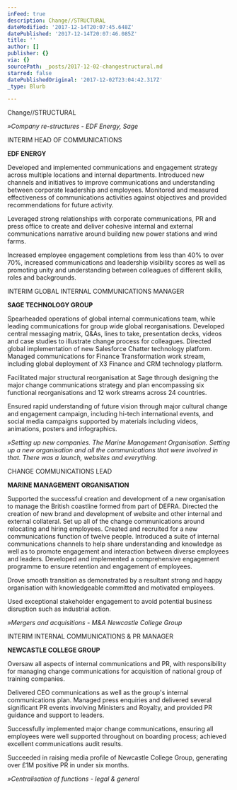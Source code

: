 ```yaml
---
inFeed: true
description: Change//STRUCTURAL
dateModified: '2017-12-14T20:07:45.648Z'
datePublished: '2017-12-14T20:07:46.085Z'
title: ''
author: []
publisher: {}
via: {}
sourcePath: _posts/2017-12-02-changestructural.md
starred: false
datePublishedOriginal: '2017-12-02T23:04:42.317Z'
_type: Blurb

---
```

Change//STRUCTURAL

_»Company re-structures - EDF Energy, Sage_

INTERIM HEAD OF COMMUNICATIONS

**EDF ENERGY**

Developed and implemented communications and engagement strategy across multiple locations and internal departments. Introduced new channels and initiatives to improve communications and understanding between corporate leadership and employees. Monitored and measured effectiveness of communications activities against objectives and provided recommendations for future activity.

Leveraged strong relationships with corporate communications, PR and press office to create and deliver cohesive internal and external communications narrative around building new power stations and wind farms.

Increased employee engagement completions from less than 40% to over 70%, increased communications and leadership visibility scores as well as promoting unity and understanding between colleagues of different skills, roles and backgrounds.

INTERIM GLOBAL INTERNAL COMMUNICATIONS MANAGER

**SAGE TECHNOLOGY GROUP**

Spearheaded operations of global internal communications team, while leading communications for group wide global reorganisations. Developed central messaging matrix, Q&As, lines to take, presentation decks, videos and case studies to illustrate change process for colleagues. Directed global implementation of new Salesforce Chatter technology platform. Managed communications for Finance Transformation work stream, including global deployment of X3 Finance and CRM technology platform.

Facilitated major structural reorganisation at Sage through designing the major change communications strategy and plan encompassing six functional reorganisations and 12 work streams across 24 countries.

Ensured rapid understanding of future vision through major cultural change and engagement campaign, including hi-tech international events, and social media campaigns supported by materials including videos, animations, posters and infographics.

_»Setting up new companies. The Marine Management Organisation. Setting up a new organisation and all the communications that were involved in that. There was a launch, websites and everything._

CHANGE COMMUNICATIONS LEAD

**MARINE MANAGEMENT ORGANISATION**

Supported the successful creation and development of a new organisation to manage the British coastline formed from part of DEFRA. Directed the creation of new brand and development of website and other internal and external collateral. Set up all of the change communications around relocating and hiring employees. Created and recruited for a new communications function of twelve people. Introduced a suite of internal communications channels to help share understanding and knowledge as well as to promote engagement and interaction between diverse employees and leaders. Developed and implemented a comprehensive engagement programme to ensure retention and engagement of employees.

Drove smooth transition as demonstrated by a resultant strong and happy organisation with knowledgeable committed and motivated employees.

Used exceptional stakeholder engagement to avoid potential business disruption such as industrial action.

_»Mergers and acquisitions - M&A Newcastle College Group_

INTERIM INTERNAL COMMUNICATIONS & PR MANAGER

**NEWCASTLE COLLEGE GROUP**

Oversaw all aspects of internal communications and PR, with responsibility for managing change communications for acquisition of national group of training companies.

Delivered CEO communications as well as the group's internal communications plan. Managed press enquiries and delivered several significant PR events involving Ministers and Royalty, and provided PR guidance and support to leaders.

Successfully implemented major change communications, ensuring all employees were well supported throughout on boarding process; achieved excellent communications audit results.

Succeeded in raising media profile of Newcastle College Group, generating over £1M positive PR in under six months.

_»Centralisation of functions - legal & general_